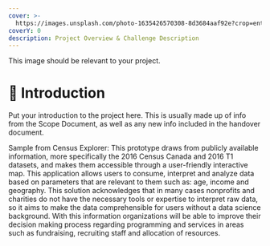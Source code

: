```yaml
---
cover: >-
  https://images.unsplash.com/photo-1635426570308-8d3684aaf92e?crop=entropy&cs=srgb&fm=jpg&ixid=MnwxOTcwMjR8MHwxfHJhbmRvbXx8fHx8fHx8fDE2MzcxNzM3OTU&ixlib=rb-1.2.1&q=85
coverY: 0
description: Project Overview & Challenge Description
---
```


This image should be relevant to your project.

# 👋 Introduction

Put your introduction to the project here. This is usually made up of info from the Scope Document, as well as any new info included in the handover document.

Sample from Census Explorer:
This prototype draws from publicly available information, more specifically the 2016 Census Canada and 2016 T1 datasets, and makes them accessible through a user-friendly interactive map. This application allows users to consume, interpret and analyze data based on parameters that are relevant to them such as: age, income and geography. This solution acknowledges that in many cases nonprofits and charities do not have the necessary tools or expertise to interpret raw data, so it aims to make the data comprehensible for users without a data science background. With this information organizations will be able to improve their decision making process regarding programming and services in areas such as fundraising, recruiting staff and allocation of resources.
